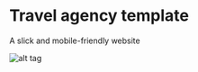 # Travel agency template

A slick and mobile-friendly website

![alt tag](https://raw.github.com/Goehybrid/travel_agency_template/blob/master/img/Preview.JPG)
